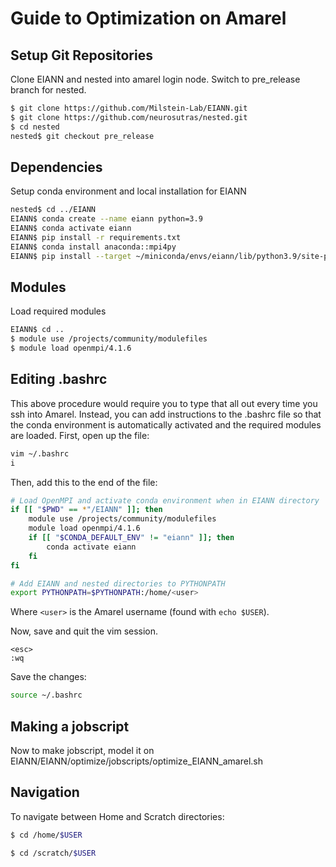 # Guide to Optimization on Amarel

## Setup Git Repositories

Clone EIANN and nested into amarel login node. Switch to pre_release branch for nested. 
```bash
$ git clone https://github.com/Milstein-Lab/EIANN.git
$ git clone https://github.com/neurosutras/nested.git
$ cd nested
nested$ git checkout pre_release
```

## Dependencies

Setup conda environment and local installation for EIANN
```bash
nested$ cd ../EIANN
EIANN$ conda create --name eiann python=3.9
EIANN$ conda activate eiann
EIANN$ pip install -r requirements.txt
EIANN$ conda install anaconda::mpi4py
EIANN$ pip install --target ~/miniconda/envs/eiann/lib/python3.9/site-packages -e .
```

## Modules

Load required modules
```bash
EIANN$ cd ..
$ module use /projects/community/modulefiles
$ module load openmpi/4.1.6
```

## Editing .bashrc

This above procedure would require you to type that all out every time you ssh into Amarel. Instead, you can add instructions to the .bashrc file so that the conda environment is automatically activated and the required modules are loaded. First, open up the file:
```bash
vim ~/.bashrc
i
```

Then, add this to the end of the file:
```bash
# Load OpenMPI and activate conda environment when in EIANN directory
if [[ "$PWD" == *"/EIANN" ]]; then
    module use /projects/community/modulefiles
    module load openmpi/4.1.6
    if [[ "$CONDA_DEFAULT_ENV" != "eiann" ]]; then
        conda activate eiann
    fi
fi

# Add EIANN and nested directories to PYTHONPATH
export PYTHONPATH=$PYTHONPATH:/home/<user>
```
Where ```<user>``` is the Amarel username (found with ```echo $USER```).

Now, save and quit the vim session.
```
<esc>
:wq
```

Save the changes:
```bash
source ~/.bashrc
```

## Making a jobscript

Now to make jobscript, model it on EIANN/EIANN/optimize/jobscripts/optimize_EIANN_amarel.sh 

## Navigation

To navigate between Home and Scratch directories:
```bash
$ cd /home/$USER
```
```bash
$ cd /scratch/$USER
```
